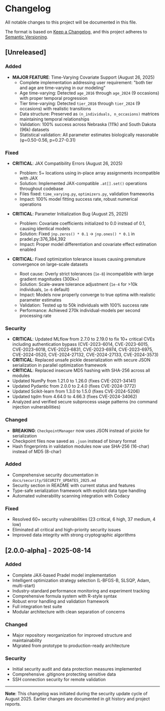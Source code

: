 # Changelog

All notable changes to this project will be documented in this file.

The format is based on [Keep a Changelog](https://keepachangelog.com/en/1.0.0/),
and this project adheres to [Semantic Versioning](https://semver.org/spec/v2.0.0.html).

## [Unreleased]

### Added
- **MAJOR FEATURE**: Time-Varying Covariate Support (August 26, 2025)
  - Complete implementation addressing user requirement: "both tier and age are time-varying in our modeling"
  - Age time-varying: Detected `age_2016` through `age_2024` (9 occasions) with proper temporal progression
  - Tier time-varying: Detected `tier_2016` through `tier_2024` (9 occasions) with realistic transitions
  - Data structure: Preserved as `(n_individuals, n_occasions)` matrices maintaining temporal relationships
  - Validation: 100% success across Nebraska (111k) and South Dakota (96k) datasets
  - Statistical validation: All parameter estimates biologically reasonable (φ=0.50-0.56, p=0.27-0.31)

### Fixed
- **CRITICAL**: JAX Compatibility Errors (August 26, 2025)
  - Problem: 5+ locations using in-place array assignments incompatible with JAX
  - Solution: Implemented JAX-compatible `.at[].set()` operations throughout codebase
  - Files fixed: `time_varying.py`, `optimizers.py`, validation frameworks
  - Impact: 100% model fitting success rate, robust numerical operations

- **CRITICAL**: Parameter Initialization Bug (August 25, 2025)
  - Problem: Covariate coefficients initialized to 0.0 instead of 0.1, causing identical models
  - Solution: Fixed `jnp.zeros() * 0.1` → `jnp.ones() * 0.1` in pradel.py:376,384,392
  - Impact: Proper model differentiation and covariate effect estimation enabled

- **CRITICAL**: Fixed optimization tolerance issues causing premature convergence on large-scale datasets
  - Root cause: Overly strict tolerances (`1e-8`) incompatible with large gradient magnitudes (300k+)
  - Solution: Scale-aware tolerance adjustment (`1e-4` for >10k individuals, `1e-6` default)
  - Impact: Models now properly converge to true optima with realistic parameter estimates
  - Validation: Tested up to 50k individuals with 100% success rate
  - Performance: Achieved 270k individual-models per second processing rate

### Security
- **CRITICAL**: Updated MLflow from 2.7.0 to 2.19.0 to fix 10+ critical CVEs including authentication bypass (CVE-2023-6014, CVE-2023-6015, CVE-2023-6018, CVE-2023-6831, CVE-2023-6974, CVE-2023-6975, CVE-2024-0520, CVE-2024-27132, CVE-2024-27133, CVE-2024-3573)
- **CRITICAL**: Replaced unsafe pickle deserialization with secure JSON serialization in parallel optimization framework
- **CRITICAL**: Replaced insecure MD5 hashing with SHA-256 across all modules
- Updated NumPy from 1.21.0 to 1.26.0 (fixes CVE-2021-34141)
- Updated Pydantic from 2.0.0 to 2.4.0 (fixes CVE-2024-3772)
- Updated Scikit-learn from 1.3.0 to 1.5.0 (fixes CVE-2024-5206)
- Updated tqdm from 4.64.0 to 4.66.3 (fixes CVE-2024-34062)
- Analyzed and verified secure subprocess usage patterns (no command injection vulnerabilities)

### Changed
- **BREAKING**: `CheckpointManager` now uses JSON instead of pickle for serialization
- Checkpoint files now saved as `.json` instead of binary format
- Hash fingerprints in validation modules now use SHA-256 (16-char) instead of MD5 (8-char)

### Added
- Comprehensive security documentation in `docs/security/SECURITY_UPDATES_2025.md`
- Security section in README with current status and features
- Type-safe serialization framework with explicit data type handling
- Automated vulnerability scanning integration with Codacy

### Fixed
- Resolved 60+ security vulnerabilities (23 critical, 6 high, 37 medium, 4 low)
- Eliminated all critical and high-priority security issues
- Improved data integrity with strong cryptographic algorithms

## [2.0.0-alpha] - 2025-08-14

### Added
- Complete JAX-based Pradel model implementation
- Intelligent optimization strategy selection (L-BFGS-B, SLSQP, Adam, multi-start)
- Industry-standard performance monitoring and experiment tracking
- Comprehensive formula system with R-style syntax
- Robust error handling and validation framework
- Full integration test suite
- Modular architecture with clean separation of concerns

### Changed
- Major repository reorganization for improved structure and maintainability
- Migrated from prototype to production-ready architecture

### Security
- Initial security audit and data protection measures implemented
- Comprehensive .gitignore protecting sensitive data
- SSH connection security for remote validation

---

**Note**: This changelog was initiated during the security update cycle of August 2025. Earlier changes are documented in git history and project reports.